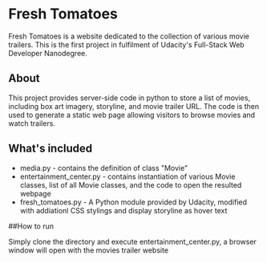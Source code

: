 # Fresh Tomatoes

Fresh Tomatoes is a website dedicated to the collection of various movie trailers. This is the first project in fulfilment of Udacity's Full-Stack Web Developer Nanodegree.

## About

This project provides server-side code in python to store a list of movies, including box art imagery, storyline, and movie trailer URL. The code is then used to generate a static web page allowing visitors to browse movies and watch trailers.

## What's included

* media.py - contains the definition of class "Movie"
* entertainment_center.py - contains instantiation of various Movie classes, list of all Movie classes, and the code to open the resulted webpage
* fresh_tomatoes.py - A Python module provided by Udacity, modified with addiationl CSS stylings and display storyline as hover text

##How to run

Simply clone the directory and execute entertainment_center.py, a browser window will open with the movies trailer website
